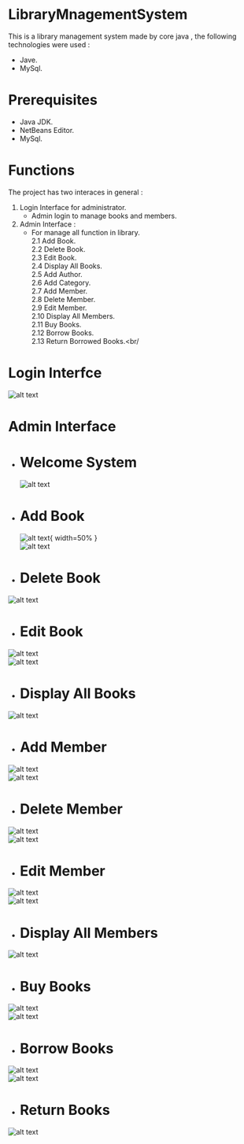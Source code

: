 # LibraryMnagementSystem
This is a library management system made by core java , the following technologies were used :
- Jave.
- MySql.
# Prerequisites
- Java JDK.
- NetBeans Editor.
- MySql.

# Functions
The project has two interaces in general : 
1. Login Interface for administrator.
   - Admin login to manage books and members.
2. Admin Interface : 
   * For manage all function in library. <br/>
         2.1 Add Book.<br/>
         2.2 Delete Book.<br/>
         2.3 Edit Book.<br/>
         2.4 Display All Books.<br/>
         2.5 Add Author.<br/>
         2.6 Add Category.<br/>
         2.7 Add Member.<br/>
         2.8 Delete Member.<br/>
         2.9 Edit Member.<br/>
         2.10 Display All Members.<br/>
         2.11 Buy Books.<br/>
         2.12 Borrow Books.<br/>
         2.13 Return Borrowed Books.<br/
  
  # Login Interfce
  ![alt text](Screenshot/2.png)
  
  # Admin Interface
   * # Welcome System<br/>
     ![alt text](Screenshot/3.png)<br/>
    
   * # Add Book<br/>
     ![alt text](Screenshot/5.png){ width=50% }<br/>
     ![alt text](Screenshot/11.png)<br/>
    
   * # Delete Book<br/>
   ![alt text](Screenshot/19.png)<br/>
   
   * # Edit Book<br/>
   ![alt text](Screenshot/12.png)<br/>
   ![alt text](Screenshot/17.png)<br/>
   
   * # Display All Books<br/>
   ![alt text](Screenshot/21.png)<br/>
   
   * # Add Member<br/>
   ![alt text](Screenshot/25.png)<br/>
   ![alt text](Screenshot/26.png)<br/>
   
   * # Delete Member<br/>
   ![alt text](Screenshot/33.png)<br/>
   ![alt text](Screenshot/36.png)<br/>
   
   * # Edit Member<br/>
   ![alt text](Screenshot/31.png)<br/>
   ![alt text](Screenshot/27.png)<br/>
   
   * # Display All Members<br/>
   ![alt text](Screenshot/37.png)<br/>
   
   * # Buy Books<br/>
   ![alt text](Screenshot/39.png)<br/>
   ![alt text](Screenshot/40.png)<br/>
   
   * # Borrow Books<br/>
   ![alt text](Screenshot/43.png)<br/>
   ![alt text](Screenshot/45.png)<br/>
   
   * # Return Books<br/>
   ![alt text](Screenshot/47.png)<br/>

